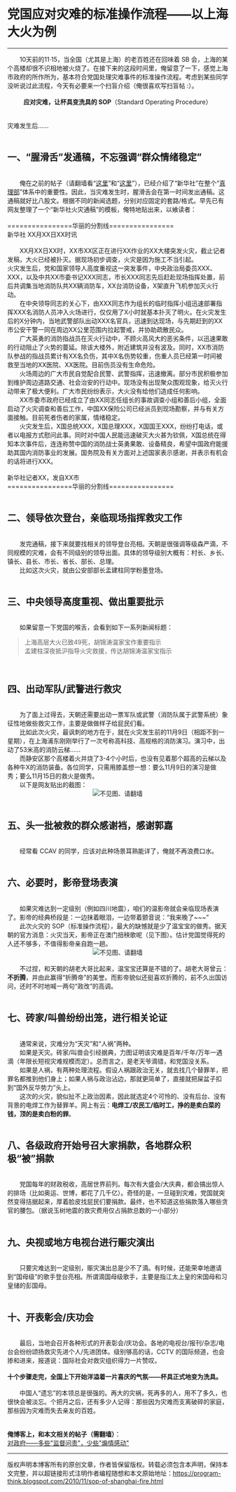 # 党国应对灾难的标准操作流程——以上海大火为例 

-----

<div class="post-body entry-content">
　　10天前的11·15，当全国（尤其是上海）的老百姓还在回味着 SB 会，上海的某个高楼却很不识相地被火烧了。在接下来的这段时间里，俺留意了一下，感觉上海市政府的所作所为，基本符合党国处理灾难事件的标准操作流程。考虑到某些同学没听说过此流程，今天有必要来一个扫盲介绍（俺很喜欢写扫盲帖 :）。<a name="more"></a><br/>
<br/>
<center><b>应对灾难，让杯具变洗具的 SOP</b>（Standard Operating Procedure）</center><br/>
<br/>
灾难发生后......<br/>
<br/>
<h2>一、“腥滑舌”发通稿，不忘强调“群众情绪稳定”</h2><br/>
　　俺在之前的帖子（请翻墙看“<a href="../../2010/03/party-control-news-media.md">这里</a>”和“<a href="../../2009/07/party-pk-internet.md">这里</a>”），已经介绍了“新华社”在整个“<a href="https://zh.wikipedia.org/zh-cn/%E4%B8%AD%E5%85%B1%E4%B8%AD%E5%A4%AE%E5%AE%A3%E4%BC%A0%E9%83%A8" rel="nofollow" target="_blank">真理部</a>”体系中的重要性。因此，当灾难发生时，腥滑舌会在第一时间发出通稿。这通稿就好比八股文。根据不同的新闻选题，分别对应固定的套路/格式。早先已有网友整理了一个“新华社火灾通稿”的模板，俺特地贴出来，以飨读者：<br/>
<br/>
================华丽的分割线================<br/>
新华社 XX月XX日XX时讯<br/>
<br/>
　　XX月XX日XX时，XX市XX区正在进行XX作业的XX大楼突发火灾，截止记者发稿，大火已经被扑灭。据现场初步调查，火灾是因为施工不当引起。<br/>
火灾发生后，党和国家领导人高度重视这一突发事件，中央政治局委员XXX、XXX，以及中共XX市委书记XXX同志，市长XXX同志先后赶赴现场指挥处置，前后共调集当地消防队共XX辆消防车，XX台消防设备，X架直升飞机参加灭火行动。<br/>
　　在中央领导同志的关心下，由XXX同志作为组长的临时指挥小组迅速部署指挥XXX名消防人员冲入火场进行，仅仅用了X小时就基本扑灭了明火。在火灾发生后的X分钟内，当地武警部队出动XXX名官兵，迅速到达现场，与先期赶到的XX市公安干警一同在周边XX公里范围内拉起警戒，并协助疏散民众。<br/>
　　广大英勇的消防指战员在灭火行动中，不顾火高风大的恶劣条件，以迅速果敢的行动阻止了火势的蔓延。除该大楼外，附近建筑并没有波及。同时，XX市消防队参战的指战员累计有XX名负伤，其中X名伤势较重，伤重人员已经第一时间被救至当地的XX医院、XX医院。目前伤员没有生命危险。<br/>
　　火场周边的广大市民自觉配合民警、武警指挥，迅速撤离。部分市民积极参加到维护周边道路交通、社会治安的行动中。现场没有出现聚众围观现象，给灭火行动带来了极大便利。广大市民纷纷表示，大火没有给他们造成任何影响。<br/>
　　XX市委市政府已经成立了由XX同志任组长的事故调查小组和善后小组，全面启动了火灾调查和善后工作，中国XX保险公司已经派员到现场勘察，并与有关方面接触。目前死者伤者的家属，情绪稳定。<br/>
　　火灾发生后，X国总统XXX，X国总理XXX，X国国王XXX，纷纷打电话，或者以电报方式慰问此事。同时对中国人民能迅速破灭大火甚为钦佩，X国总统在得知本次事件后，连连称赞中国的消防战士英勇果敢、设备精良，希望中国政府能援助其国内消防事业的发展。国务院及有关方面对上述国家表示感谢，并表示有机会的话将进行XXX。<br/>
<br/>
新华社记者XX，发自XX市<br/>
================华丽的分割线================<br/>
<br/>
<h2>二、领导依次登台，亲临现场指挥救灾工作</h2><br/>
　　发完通稿，接下来就要找相关的领导登台亮相。天朝是很强调等级森严滴，不同规模的灾难，会有不同级别的领导出面。具体的领导级别大概有：村长、乡长、镇长、县长、市长、省长、部长、总理。<br/>
　　比如这次火灾，就由公安部部长孟建柱同学粉墨登场。<br/>
<br/>
<h2>三、中央领导高度重视、做出重要批示</h2><br/>
　　如果留意一下党国的喉舌，会看到如下一系列新闻标题：<br/>
<blockquote>上海高层大火已致49死，胡锦涛温家宝作重要指示<br/>
孟建柱深夜抵沪指导火灾救援，传达胡锦涛温家宝指示</blockquote><br/>
<h2>四、出动军队/武警进行救灾</h2><br/>
　　为了面上过得去，天朝还需要出动一票军队或武警（消防队属于武警系统）象征性地做些救灾工作，主要是做做样子给屁民们看。<br/>
　　比如此次火灾，最讽刺的地方在于，就在火灾发生前的11月9日（相距不到一星期），在上海浦东刚刚举行了一次号称高科技、高规格的消防演习。演习中，出动了53米高的消防云梯......<br/>
　　而静安区那个高楼着火并烧了3-4个小时后，也没有见着那个超高的云梯以及各种牛X的消防装备。各位同学，只需用膝盖想一想：要么11月9日的演习是做秀；要么11月15日的救火是做秀。<br/>
　　以下是网友贴出的截图：<br/>
<center><img alt="不见图、请翻墙" src="images/12mLdJC3bL_LHba26fBiBlmqo9F7R2a0tkQjhDt-AVlQP8cXHbLiQDqsyXULFMLRrzY2zOWms8I9XnbplyBUIholdgJ9ZuQWTbbcE-cNExu0OwvYomRgyJspUkvUmlTYCFcAgJK2"/></center><br/>
<h2>五、头一批被救的群众感谢裆，感谢郭嘉</h2><br/>
　　经常看 CCAV 的同学，应该对此种场景耳熟能详了，俺就不再浪费口水。<br/>
<br/>
<h2>六、必要时，影帝登场表演</h2><br/>
　　如果灾难达到一定级别（例如四川地震），咱们的温影帝就会亲临现场表演了。影帝的经典桥段是：一边抹着眼泪，一边带着颤音说：<q>我来晚了~~~</q><br/>
　　此次火灾的 SOP（标准操作流程），最大的缺憾就是少了温宝宝的做秀。据天朝的官方消息：火灾当天，影帝正在澳门扭秧歌呢（见下图）。估计党国觉得死的人还不够多，不值得影帝亲自跑一趟。<br/>
<center><img alt="不见图、请翻墙" src="images/usHJifVNL7lHiRH3xz7mgUVeR4Y-7whY9RcblNaokEw344S2jYGFa88cqQSTdnbqLsu3bCcu3oEMynFzocmGrtmfBoZtAb4a1AkwjEaLp2tluo6keQ4-D362P4tzINoURkeU-uh8"/></center><br/>
　　不过捏，和天朝的胡老大哥比起来，温宝宝还算是不错的了。胡老大哥曾云：<b>不折腾</b>，并由此赢得“折腾帝”的美誉。而影帝貌似还挺喜欢折腾的，前不久出国访问，还时不时地喊一两句“政改”的高调。<br/>
<br/>
<h2>七、砖家/叫兽纷纷出笼，进行相关论证</h2><br/>
　　通常来说，灾难分为“天灾”和“人祸”两种。<br/>
　　如果是天灾。砖家/叫兽会引经据典，力图证明该灾难是百年/千年/万年一遇滴（年限长短视灾难规模而定）。总而言之，是老天爷滴错，和党国没关系。<br/>
　　如果是人祸，有两种处理流程。假设人祸跟政治无关，就去找几个替罪羊，把罪名都推到他们身上；如果人祸与政治沾边，那就更简单了，直接就把屎盆子扣到“国外反华势力”头上。<br/>
　　这次的火灾，貌似扯不上政治因素，因此就选定4个可怜的、没有后台、没有背景的电焊工作为替罪羊。网上有云：<b>电焊工/农民工/临时工，挣的是卖白菜的钱，顶的是卖白粉的罪</b>。<br/>
<br/>
<h2>八、各级政府开始号召大家捐款，各地群众积极“被”捐款</h2><br/>
　　党国每年的财政税收，高居世界前列。每次有大盛会/大庆典，都会搞出惊人的排场（比如奥运、世博，都花了几千亿）。奇怪的是，一旦碰到灾难，党国就突然变得拮据起来，厚着脸皮找屁民们要捐款。最终，也不知道这些捐款落入哪些贪官的腰包。（据说玉树地震的救灾费用仅占捐款总数的一小部分）<br/>
<br/>
<h2>九、央视或地方电视台进行赈灾演出</h2><br/>
　　只要灾难达到一定级别，赈灾演出总是少不了滴。有时候，还能荣幸地邀请到“国母级”的歌手登台亮相。所谓滴国母级歌手，主要是指江太上皇的宋国母和习皇储的彭国母。<br/>
<br/>
<h2>十、开表彰会/庆功会</h2><br/>
　　最后，当地会召开各种形式的开表彰会/庆功会。各地的电视台/报刊/杂志/电台会纷纷颂扬救灾先进个人/先进团体。级别够高的话，CCTV 的国际频道，也会掺和进来，报道说：国际社会对救灾组织得力一片赞叹。<br/>
<br/>
<b>十个步骤走完，全国上下开始洋溢着一片喜庆的气氛——杯具正式地变为洗具。</b><br/>
<br/>
　　中国人“遗忘”的本领总是很强的。再大的灾祸，死再多的人，用不了多久，也很快会被淡忘。个把月之后，还有多少人记得：那些因为灾难而支离破碎的家庭，那些因为灾难而失去亲友的百姓。<br/>
<br/>
<br/>
<b>俺博客上，和本文相关的帖子（需翻墙）</b>：<br/>
<a href="../../2013/04/more-supervision-less-thankfulness.md">对政府——多些"监督问责"，少些"煽情感动"</a>
</div>


------------------------------------------------

版权声明本博客所有的原创文章，作者皆保留版权。转载必须包含本声明，保持本文完整，并以超链接形式注明作者编程随想和本文原始地址：https://program-think.blogspot.com/2010/11/sop-of-shanghai-fire.html
